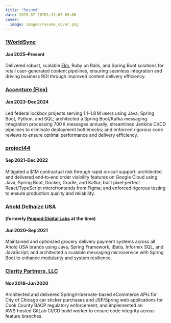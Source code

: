 ```yaml
---
title: "Resumé"
date: 2025-07-20T01:31:07-05:00
cover:
  image: images/resume_cover.png
---
```


### [1WorldSync](https://1worldsync.com/)
#### Jan 2025–Present
Delivered robust, scalable [Elm](https://elm-lang.org/), Ruby on Rails, and Spring Boot solutions for retail user-generated content pipelines, ensuring seamless integration and driving business ROI through improved content delivery efficiency.

### [Accenture (Flex)](https://www.accenture.com/us-en/careers/local/flexcareers)
#### Jan 2023–Dec 2024
Led federal lockbox projects serving 1.1–1.8 M users using Java, Spring Boot, Python, and SQL; architected a Spring Boot/Kafka messaging integration processing 700 K messages annually; streamlined Jenkins CI/CD pipelines to eliminate deployment bottlenecks; and enforced rigorous code reviews to ensure optimal performance and delivery efficiency.

### [project44](https://www.project44.com/)
#### Sep 2021–Dec 2022
Mitigated a $1M contractual risk through rapid on‑call support; architected and delivered end‑to‑end order visibility features on Google Cloud using Java, Spring Boot, Docker, Gradle, and Kafka; built pixel‑perfect React/TypeScript microfrontends from Figma; and enforced rigorous testing to ensure production quality and reliability.

### [Ahold Delhaize USA](https://www.adusa.com/home/)
#### (formerly [Peapod Digital Labs](https://www.grocerydive.com/news/ahold-delhaize-usa-peapod-digital-labs-retail-business-services-grocery/712420/) at the time)
#### Jun 2020–Sep 2021
Maintained and optimized grocery delivery payment systems across all Ahold USA brands using Java, Spring Framework, iBatis, Informix SQL, and JavaScript; and architected a scalable messaging microservice with Spring Boot to enhance modularity and system resilience.

### [Clarity Partners, LLC](https://www.claritypartners.com/)
#### Nov 2018–Jun 2020
Architected and delivered Spring/Hibernate-based eCommerce APIs for City of Chicago car sticker purchases and JSP/Spring web applications for Cook County BACP regulatory enforcement; and implemented an AWS‑hosted GitLab CI/CD build worker to ensure code integrity across feature branches.